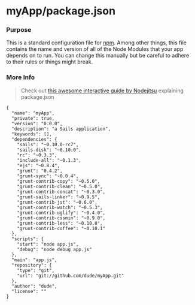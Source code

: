 # myApp/package.json
### Purpose
This is a standard configuration file for [npm](https://npmjs.org/doc/json.html). Among other things, this file contains the name and version of all of the Node Modules that your app depends on to run.  You can change this manually but be careful to adhere to their rules or things might break.

### More Info
> Check out [this awesome interactive guide by Nodejitsu](http://package.json.nodejitsu.com) explaining package.json 


<docmeta name="uniqueID" value="packagejson891874">
<docmeta name="displayName" value="package.json">

```
{
  "name": "myApp",
  "private": true,
  "version": "0.0.0",
  "description": "a Sails application",
  "keywords": [],
  "dependencies": {
    "sails": "~0.10.0-rc7",
    "sails-disk": "~0.10.0",
    "rc": "~0.3.3",
    "include-all": "~0.1.3",
    "ejs": "~0.8.4",
    "grunt": "0.4.2",
    "grunt-sync": "~0.0.4",
    "grunt-contrib-copy": "~0.5.0",
    "grunt-contrib-clean": "~0.5.0",
    "grunt-contrib-concat": "~0.3.0",
    "grunt-sails-linker": "~0.9.5",
    "grunt-contrib-jst": "~0.6.0",
    "grunt-contrib-watch": "~0.5.3",
    "grunt-contrib-uglify": "~0.4.0",
    "grunt-contrib-cssmin": "~0.9.0",
    "grunt-contrib-less": "~0.10.0",
    "grunt-contrib-coffee": "~0.10.1"
  },
  "scripts": {
    "start": "node app.js",
    "debug": "node debug app.js"
  },
  "main": "app.js",
  "repository": {
    "type": "git",
    "url": "git://github.com/dude/myApp.git"
  },
  "author": "dude",
  "license": ""
}
```
